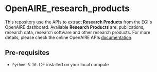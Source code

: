 # OpenAIRE_research_products
This repository use the APIs to extract **Research Products** from the EGI's OpenAIRE dashboard.
Available **Research Products** are: publications, research data, research software and other research products.
For more details, please check the online OpenAIRE APIs [documentation](https://egi.openaire.eu/develop).

## Pre-requisites
* `Python 3.10.12+` installed on your local compute
